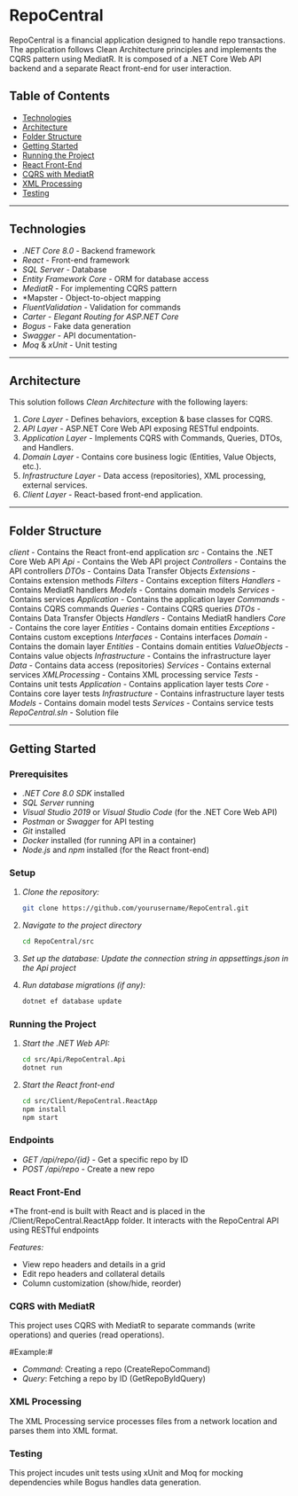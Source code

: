 # RepoCentral

RepoCentral is a financial application designed to handle repo transactions. The application follows Clean Architecture principles and implements the CQRS pattern using MediatR. It is composed of a .NET Core Web API backend and a separate React front-end for user interaction.

## Table of Contents
- [Technologies](#technologies)
- [Architecture](#architecture)
- [Folder Structure](#folder-structure)
- [Getting Started](#getting-started)
- [Running the Project](#running-the-project)
- [React Front-End](#react-front-end)
- [CQRS with MediatR](#cqrs-with-mediatr)
- [XML Processing](#xml-processing)
- [Testing](#testing)
  
---

## Technologies

- *.NET Core 8.0* - Backend framework
- *React* - Front-end framework
- *SQL Server* - Database
- *Entity Framework Core* - ORM for database access
- *MediatR* - For implementing CQRS pattern
- *Mapster - Object-to-object mapping
- *FluentValidation* - Validation for commands
- *Carter - Elegant Routing for ASP.NET Core*
- *Bogus* - Fake data generation
- *Swagger* - API documentation- 
- *Moq* & *xUnit* - Unit testing

---

## Architecture

This solution follows *Clean Architecture* with the following layers:
1. *Core Layer* - Defines behaviors, exception & base classes for CQRS.
2. *API Layer* - ASP.NET Core Web API exposing RESTful endpoints.
3. *Application Layer* - Implements CQRS with Commands, Queries, DTOs, and Handlers.
4. *Domain Layer* - Contains core business logic (Entities, Value Objects, etc.).
5. *Infrastructure Layer* - Data access (repositories), XML processing, external services.
6. *Client Layer* - React-based front-end application.

---

## Folder Structure
*client* - Contains the React front-end application
*src* - Contains the .NET Core Web API
  *Api* - Contains the Web API project
	*Controllers* - Contains the API controllers
	*DTOs* - Contains Data Transfer Objects
	*Extensions* - Contains extension methods
	*Filters* - Contains exception filters
	*Handlers* - Contains MediatR handlers
	*Models* - Contains domain models
	*Services* - Contains services
  *Application* - Contains the application layer
	*Commands* - Contains CQRS commands
	*Queries* - Contains CQRS queries
	*DTOs* - Contains Data Transfer Objects
	*Handlers* - Contains MediatR handlers
  *Core* - Contains the core layer
	*Entities* - Contains domain entities
	*Exceptions* - Contains custom exceptions
	*Interfaces* - Contains interfaces
  *Domain* - Contains the domain layer
	*Entities* - Contains domain entities
	*ValueObjects* - Contains value objects
  *Infrastructure* - Contains the infrastructure layer
	*Data* - Contains data access (repositories)
	*Services* - Contains external services
	*XMLProcessing* - Contains XML processing service
*Tests* - Contains unit tests
  *Application* - Contains application layer tests
  *Core* - Contains core layer tests
  *Infrastructure* - Contains infrastructure layer tests
  *Models* - Contains domain model tests
  *Services* - Contains service tests
*RepoCentral.sln* - Solution file

---

## Getting Started

### Prerequisites
- *.NET Core 8.0 SDK* installed
- *SQL Server* running
- *Visual Studio 2019* or *Visual Studio Code* (for the .NET Core Web API)
- *Postman* or *Swagger* for API testing
- *Git* installed
- *Docker* installed (for running API in a container)
- *Node.js* and *npm* installed (for the React front-end)

### Setup

1. *Clone the repository:*
   ```bash
   git clone https://github.com/yourusername/RepoCentral.git

2. *Navigate to the project directory*
   ```bash
   cd RepoCentral/src

3. *Set up the database: Update the connection string in appsettings.json in the Api project*

4. *Run database migrations (if any):*
   ```bash
   dotnet ef database update

### Running the Project

1. *Start the .NET Web API:*
   ```bash
   cd src/Api/RepoCentral.Api
   dotnet run

2. *Start the React front-end*
   ```bash
   cd src/Client/RepoCentral.ReactApp
   npm install
   npm start

### Endpoints

- *GET /api/repo/{id}* - Get a specific repo by ID
- *POST /api/repo* - Create a new repo

### React Front-End
*The front-end is built with React and is placed in the /Client/RepoCentral.ReactApp folder. It interacts with the RepoCentral API using RESTful endpoints

*Features:*
- View repo headers and details in a grid
- Edit repo headers and collateral details
- Column customization (show/hide, reorder)

### CQRS with MediatR

This project uses CQRS with MediatR to separate commands (write operations) and queries (read operations).

#Example:#
- *Command*: Creating a repo (CreateRepoCommand)
- *Query*: Fetching a repo by ID (GetRepoByIdQuery)

### XML Processing

The XML Processing service processes files from a network location and parses them into XML format.

### Testing

This project incudes unit tests using xUnit and Moq for mocking dependencies while Bogus handles data generation.